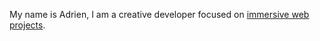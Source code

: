 My name is Adrien, I am a creative developer focused on [immersive web projects](https://codepen.io/adrienloup).

<!--
[![adrienloup's github stats](https://github-readme-stats.vercel.app/api?username=adrienloup&count_private=true&show_icons=true&theme=transparent)](https://github.com/adrienloup/adrienloup)

**adrienloup/adrienloup** is a ✨ _special_ ✨ repository because its `README.md` (this file) appears on your GitHub profile.
Here are some ideas to get you started:

- 🔭 I’m currently working on ...
- 🌱 I’m currently learning ...
- 👯 I’m looking to collaborate on ...
- 🤔 I’m looking for help with ...
- 💬 Ask me about ...
- 📫 How to reach me: ...
- 😄 Pronouns: ...
- ⚡ Fun fact: ...
-->
